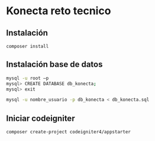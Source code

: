 # Konecta reto tecnico

## Instalación

`composer install`

## Instalación base de datos

```sh
mysql -u root –p
mysql> CREATE DATABASE db_konecta;
mysql> exit
```

```sh
mysql -u nombre_usuario -p db_konecta < db_konecta.sql
```

## Iniciar codeigniter

`composer create-project codeigniter4/appstarter`